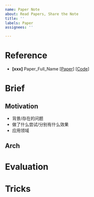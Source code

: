 ```yaml
---
name: Paper Note
about: Read Papers, Share the Note
title: ''
labels: Paper
assignees: ''

---
```


# Reference
- **[xxx]** Paper_Full_Name [[Paper]()] [[Code]()]

# Brief
## Motivation
- 背景/存在的问题
- 做了什么尝试/分别有什么效果
- 应用领域

## Arch

# Evaluation

# Tricks
